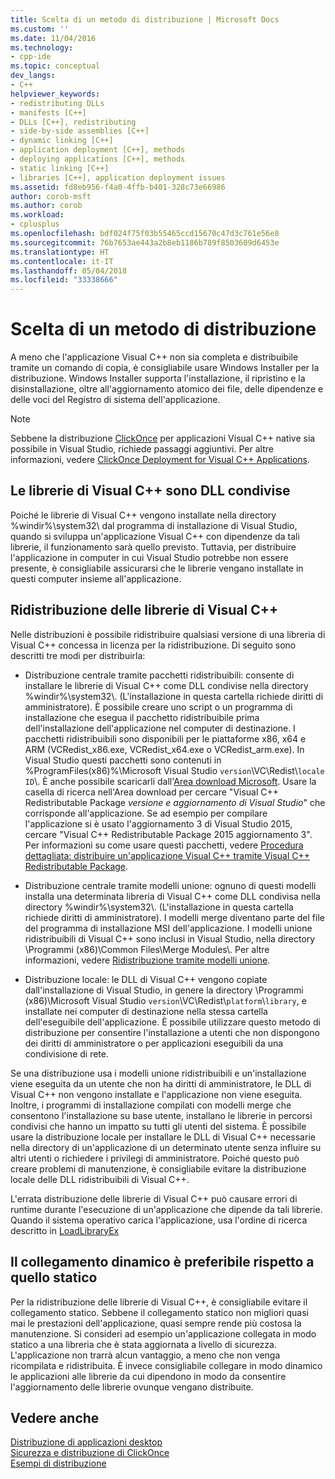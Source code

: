 ```yaml
---
title: Scelta di un metodo di distribuzione | Microsoft Docs
ms.custom: ''
ms.date: 11/04/2016
ms.technology:
- cpp-ide
ms.topic: conceptual
dev_langs:
- C++
helpviewer_keywords:
- redistributing DLLs
- manifests [C++]
- DLLs [C++], redistributing
- side-by-side assemblies [C++]
- dynamic linking [C++]
- application deployment [C++], methods
- deploying applications [C++], methods
- static linking [C++]
- libraries [C++], application deployment issues
ms.assetid: fd8eb956-f4a0-4ffb-b401-328c73e66986
author: corob-msft
ms.author: corob
ms.workload:
- cplusplus
ms.openlocfilehash: bdf024f75f03b55465ccd15670c47d3c761e56e8
ms.sourcegitcommit: 76b7653ae443a2b8eb1186b789f8503609d6453e
ms.translationtype: HT
ms.contentlocale: it-IT
ms.lasthandoff: 05/04/2018
ms.locfileid: "33338666"
---
```

# <a name="choosing-a-deployment-method"></a>Scelta di un metodo di distribuzione
A meno che l'applicazione Visual C++ non sia completa e distribuibile tramite un comando di copia, è consigliabile usare Windows Installer per la distribuzione. Windows Installer supporta l'installazione, il ripristino e la disinstallazione, oltre all'aggiornamento atomico dei file, delle dipendenze e delle voci del Registro di sistema dell'applicazione.  
  
> [!NOTE]
>  Sebbene la distribuzione [ClickOnce](/visualstudio/deployment/clickonce-security-and-deployment) per applicazioni Visual C++ native sia possibile in Visual Studio, richiede passaggi aggiuntivi. Per altre informazioni, vedere [ClickOnce Deployment for Visual C++ Applications](../ide/clickonce-deployment-for-visual-cpp-applications.md).  
  
## <a name="visual-c-libraries-are-shared-dlls"></a>Le librerie di Visual C++ sono DLL condivise  
 Poiché le librerie di Visual C++ vengono installate nella directory %windir%\system32\ dal programma di installazione di Visual Studio, quando si sviluppa un'applicazione Visual C++ con dipendenze da tali librerie, il funzionamento sarà quello previsto. Tuttavia, per distribuire l'applicazione in computer in cui Visual Studio potrebbe non essere presente, è consigliabile assicurarsi che le librerie vengano installate in questi computer insieme all'applicazione.  
  
## <a name="redistributing-visual-c-libraries"></a>Ridistribuzione delle librerie di Visual C++  
 Nelle distribuzioni è possibile ridistribuire qualsiasi versione di una libreria di Visual C++ concessa in licenza per la ridistribuzione. Di seguito sono descritti tre modi per distribuirla:  
  
-   Distribuzione centrale tramite pacchetti ridistribuibili: consente di installare le librerie di Visual C++ come DLL condivise nella directory %windir%\system32\\. (L'installazione in questa cartella richiede diritti di amministratore). È possibile creare uno script o un programma di installazione che esegua il pacchetto ridistribuibile prima dell'installazione dell'applicazione nel computer di destinazione. I pacchetti ridistribuibili sono disponibili per le piattaforme x86, x64 e ARM (VCRedist_x86.exe, VCRedist_x64.exe o VCRedist_arm.exe). In Visual Studio questi pacchetti sono contenuti in %ProgramFiles(x86)%\Microsoft Visual Studio `version`\VC\Redist\\`locale ID`\\. È anche possibile scaricarli dall'[Area download Microsoft](http://go.microsoft.com/fwlink/p/?linkid=132793). Usare la casella di ricerca nell'Area download per cercare "Visual C++ Redistributable Package *versione e aggiornamento di Visual Studio*" che corrisponde all'applicazione. Se ad esempio per compilare l'applicazione si è usato l'aggiornamento 3 di Visual Studio 2015, cercare "Visual C++ Redistributable Package 2015 aggiornamento 3". Per informazioni su come usare questi pacchetti, vedere [Procedura dettagliata: distribuire un'applicazione Visual C++ tramite Visual C++ Redistributable Package](../ide/deploying-visual-cpp-application-by-using-the-vcpp-redistributable-package.md).  
  
-   Distribuzione centrale tramite modelli unione: ognuno di questi modelli installa una determinata libreria di Visual C++ come DLL condivisa nella directory %windir%\system32\\. (L'installazione in questa cartella richiede diritti di amministratore). I modelli merge diventano parte del file del programma di installazione MSI dell'applicazione. I modelli unione ridistribuibili di Visual C++ sono inclusi in Visual Studio, nella directory \Programmi (x86)\Common Files\Merge Modules\\. Per altre informazioni, vedere [Ridistribuzione tramite modelli unione](../ide/redistributing-components-by-using-merge-modules.md).  
  
-   Distribuzione locale: le DLL di Visual C++ vengono copiate dall'installazione di Visual Studio, in genere la directory \Programmi (x86)\Microsoft Visual Studio `version`\VC\Redist\\`platform`\\`library`\, e installate nei computer di destinazione nella stessa cartella dell'eseguibile dell'applicazione. È possibile utilizzare questo metodo di distribuzione per consentire l'installazione a utenti che non dispongono dei diritti di amministratore o per applicazioni eseguibili da una condivisione di rete.  
  
 Se una distribuzione usa i modelli unione ridistribuibili e un'installazione viene eseguita da un utente che non ha diritti di amministratore, le DLL di Visual C++ non vengono installate e l'applicazione non viene eseguita. Inoltre, i programmi di installazione compilati con modelli merge che consentono l'installazione su base utente, installano le librerie in percorsi condivisi che hanno un impatto su tutti gli utenti del sistema. È possibile usare la distribuzione locale per installare le DLL di Visual C++ necessarie nella directory di un'applicazione di un determinato utente senza influire su altri utenti o richiedere i privilegi di amministratore. Poiché questo può creare problemi di manutenzione, è consigliabile evitare la distribuzione locale delle DLL ridistribuibili di Visual C++.  
  
 L'errata distribuzione delle librerie di Visual C++ può causare errori di runtime durante l'esecuzione di un'applicazione che dipende da tali librerie. Quando il sistema operativo carica l'applicazione, usa l'ordine di ricerca descritto in [LoadLibraryEx](http://go.microsoft.com/fwlink/p/?linkid=132792)  
  
## <a name="dynamic-linking-is-better-than-static-linking"></a>Il collegamento dinamico è preferibile rispetto a quello statico  
 Per la ridistribuzione delle librerie di Visual C++, è consigliabile evitare il collegamento statico. Sebbene il collegamento statico non migliori quasi mai le prestazioni dell'applicazione, quasi sempre rende più costosa la manutenzione. Si consideri ad esempio un'applicazione collegata in modo statico a una libreria che è stata aggiornata a livello di sicurezza. L'applicazione non trarrà alcun vantaggio, a meno che non venga ricompilata e ridistribuita. È invece consigliabile collegare in modo dinamico le applicazioni alle librerie da cui dipendono in modo da consentire l'aggiornamento delle librerie ovunque vengano distribuite.  
  
## <a name="see-also"></a>Vedere anche  
 [Distribuzione di applicazioni desktop](../ide/deploying-native-desktop-applications-visual-cpp.md)   
 [Sicurezza e distribuzione di ClickOnce](/visualstudio/deployment/clickonce-security-and-deployment)   
 [Esempi di distribuzione](../ide/deployment-examples.md)
